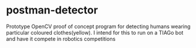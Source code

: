# postman-detector
Prototype OpenCV proof of concept program for detecting humans wearing particular coloured clothes(yellow). I intend for this to run on a TIAGo bot and have it compete in robotics competitions 
